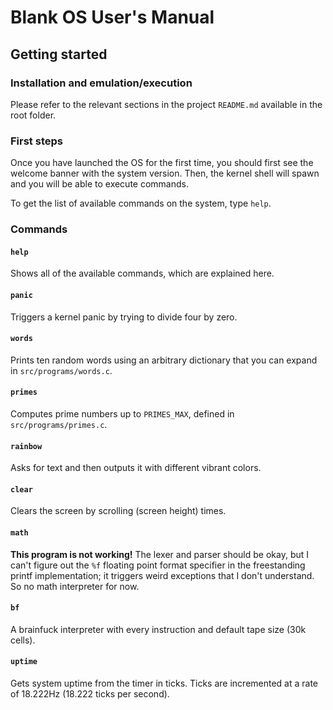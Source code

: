 # Blank OS User's Manual

## Getting started

### Installation and emulation/execution

Please refer to the relevant sections in the project `README.md` available in the root folder.

### First steps

Once you have launched the OS for the first time, you should first see the welcome banner with the system version. Then, the kernel shell will spawn and you will be able to execute commands.

To get the list of available commands on the system, type `help`.

### Commands

#### `help`

Shows all of the available commands, which are explained here.

#### `panic`

Triggers a kernel panic by trying to divide four by zero.

#### `words`

Prints ten random words using an arbitrary dictionary that you can expand in `src/programs/words.c`.

#### `primes`

Computes prime numbers up to `PRIMES_MAX`, defined in `src/programs/primes.c`.

#### `rainbow`

Asks for text and then outputs it with different vibrant colors.

#### `clear`

Clears the screen by scrolling (screen height) times.

#### `math`

**This program is not working!**
The lexer and parser should be okay, but I can't figure out the `%f` floating point format specifier in the freestanding printf implementation; it triggers weird exceptions that I don't understand. So no math interpreter for now.

#### `bf`

A brainfuck interpreter with every instruction and default tape size (30k cells).

#### `uptime`

Gets system uptime from the timer in ticks. Ticks are incremented at a rate of 18.222Hz (18.222 ticks per second).
